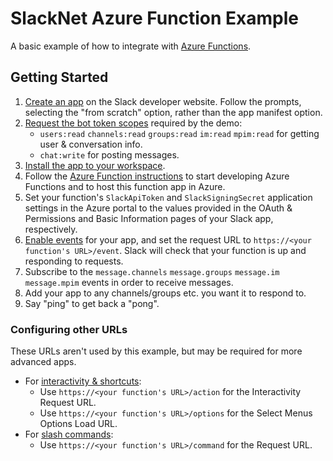 ﻿# SlackNet Azure Function Example
A basic example of how to integrate with [Azure Functions](https://azure.microsoft.com/en-au/services/functions).

## Getting Started
1. [Create an app](https://api.slack.com/authentication/basics#creating) on the Slack developer website. Follow the prompts, selecting the "from scratch" option, rather than the app manifest option.
2. [Request the bot token scopes](https://api.slack.com/authentication/basics#scopes) required by the demo:
    - `users:read` `channels:read` `groups:read` `im:read` `mpim:read` for getting user & conversation info.
    - `chat:write` for posting messages.
3. [Install the app to your workspace](https://api.slack.com/authentication/basics#installing).
4. Follow the [Azure Function instructions](https://learn.microsoft.com/en-au/azure/azure-functions/create-first-function-vs-code-csharp) to start developing Azure Functions and to host this function app in Azure.
5. Set your function's `SlackApiToken` and `SlackSigningSecret` application settings in the Azure portal to the values provided in the OAuth & Permissions and Basic Information pages of your Slack app, respectively.
6. [Enable events](https://api.slack.com/apis/connections/events-api#the-events-api__subscribing-to-event-types) for your app, and set the request URL to `https://<your function's URL>/event`. Slack will check that your function is up and responding to requests.
7. Subscribe to the `message.channels` `message.groups` `message.im` `message.mpim` events in order to receive messages.
8. Add your app to any channels/groups etc. you want it to respond to.
9. Say "ping" to get back a "pong".

### Configuring other URLs
These URLs aren't used by this example, but may be required for more advanced apps.
- For [interactivity & shortcuts](https://api.slack.com/interactivity/handling#setup):
    - Use `https://<your function's URL>/action` for the Interactivity Request URL.
    - Use `https://<your function's URL>/options` for the Select Menus Options Load URL.
- For [slash commands](https://api.slack.com/interactivity/slash-commands#creating_commands):
    - Use `https://<your function's URL>/command` for the Request URL.